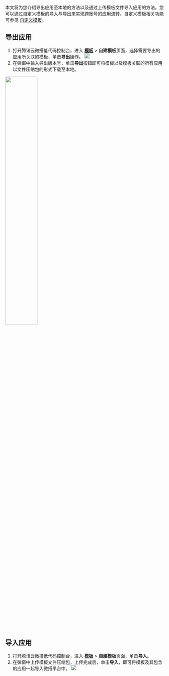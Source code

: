 本文将为您介绍导出应用至本地的方法以及通过上传模板文件导入应用的方法。您可以通过自定义模板的导入与导出来实现跨账号的应用流转。自定义模板相关功能可参见 [自定义模板](https://cloud.tencent.com/document/product/1301/73675)。

## 导出应用

1. 打开腾讯云微搭低代码控制台，进入 [**模板**](https://console.cloud.tencent.com/lowcode/template) > **自建模板**页面，选择需要导出的应用所关联的模板，单击**导出**操作。
![](https://qcloudimg.tencent-cloud.cn/raw/5fc8c7200574842e1249550d457bd475.png)
2. 在弹窗中输入导出版本号，单击**导出**按钮即可将模板以及模板关联的所有应用以文件压缩包的形式下载至本地。
<img src = "https://qcloudimg.tencent-cloud.cn/raw/bf08ae9bdea06df1fc2a51532e702162.png" style = "width:45%"> 


## 导入应用

1. 打开腾讯云微搭低代码控制台，进入 [**模板**](https://console.cloud.tencent.com/lowcode/template) > **自建模板**页面，单击**导入**。
2. 在弹窗中上传模板文件压缩包，上传完成后，单击**导入**，即可将模板及其包含的应用一起导入微搭平台中。
![](https://qcloudimg.tencent-cloud.cn/raw/f86369328f57b3049ad48e9c439fd878.png)
